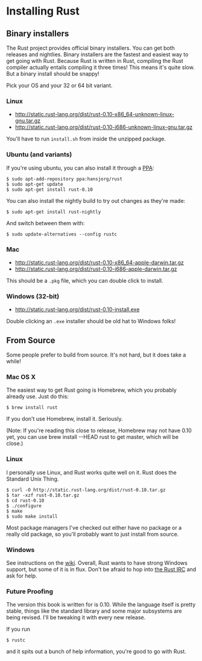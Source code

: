 Installing Rust
===============

Binary installers
-----------------

The Rust project provides official binary installers. You can get both releases
and nightlies. Binary installers are the fastest and easiest way to get going
with Rust. Because Rust is written in Rust, compiling the Rust compiler actually
entails compiling it three times! This means it's quite slow. But a binary install
should be snappy!

Pick your OS and your 32 or 64 bit variant.

### Linux

* http://static.rust-lang.org/dist/rust-0.10-x86_64-unknown-linux-gnu.tar.gz
* http://static.rust-lang.org/dist/rust-0.10-i686-unknown-linux-gnu.tar.gz

You'll have to run `install.sh` from inside the unzipped package.

### Ubuntu (and variants)

If you're using ubuntu, you can also install it through a
[PPA](https://launchpad.net/~hansjorg/+archive/rust):

    $ sudo apt-add-repository ppa:hansjorg/rust
    $ sudo apt-get update
    $ sudo apt-get install rust-0.10
    
You can also install the nightly build to try out changes as they're made:

    $ sudo apt-get install rust-nightly
    
And switch between them with:

    $ sudo update-alternatives --config rustc

### Mac

* http://static.rust-lang.org/dist/rust-0.10-x86_64-apple-darwin.tar.gz
* http://static.rust-lang.org/dist/rust-0.10-i686-apple-darwin.tar.gz

This should be a `.pkg` file, which you can double click to install.

### Windows (32-bit)

* http://static.rust-lang.org/dist/rust-0.10-install.exe

Double clicking an `.exe` installer should be old hat to Windows folks!

From Source
-----------

Some people prefer to build from source. It's not hard, but it does take a while!

### Mac OS X

The easiest way to get Rust going is Homebrew, which you probably
already use. Just do this:

    $ brew install rust

If you don't use Homebrew, install it. Seriously.

(Note: If you're reading this close to release, Homebrew may not have 0.10 yet,
you can use brew install --HEAD rust to get master, which will be close.)

### Linux

I personally use Linux, and Rust works quite well on it. Rust does the Standard
Unix Thing.

    $ curl -O http://static.rust-lang.org/dist/rust-0.10.tar.gz
    $ tar -xzf rust-0.10.tar.gz
    $ cd rust-0.10
    $ ./configure
    $ make
    $ sudo make install

Most package managers I've checked out either have no package or a really old
package, so you'll probably want to just install from source.

### Windows

See instructions on the
[wiki](https://github.com/mozilla/rust/wiki/Note-getting-started-developing-Rust#windows).
Overall, Rust wants to have strong Windows support, but some of it is in flux.
Don't be afraid to hop into [the Rust
IRC](http://chat.mibbit.com/?server=irc.mozilla.org&channel=%23rust) and ask
for help.

### Future Proofing

The version this book is written for is 0.10. While the language itself is
pretty stable, things like the standard library and some major subsystems are
being revised. I'll be tweaking it with every new release.

If you run

    $ rustc

and it spits out a bunch of help information, you're good to go with
Rust.

